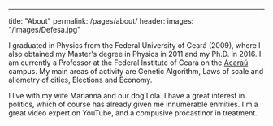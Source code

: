 ---
title: "About"
permalink: /pages/about/
header:
  images: "/images/Defesa.jpg"


I graduated in Physics from the Federal University of Ceará (2009), where I also obtained my Master's degree in Physics in 2011 and my Ph.D. in 2016. I am currently a Professor at the Federal Institute of Ceará on the [Acaraú](http://www.ifce.edu.br/acarau) campus. My main areas of activity are Genetic Algorithm, Laws of scale and allometry of cities, Elections and Economy.

I live with my wife Marianna and our dog Lola. I have a great interest in politics, which of course has already given me innumerable enmities. I'm a great video expert on YouTube, and a compusive procastinor in treatment.
